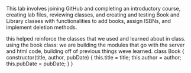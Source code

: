 This lab involves joining GitHub and completing an introductory course, creating lab files, reviewing classes, and creating and testing Book and Library classes with functionalities to add books, assign ISBNs, and implement deletion methods.

this helped reinforce the classes that we used and learned about in class. using the book class: we are building the modules that go with the server and html code, building off of previous things weve learned.
class Book {
  constructor(title, author, pubDate) {
    this.title = title;
    this.author = author;
    this.pubDate = pubDate;
  }
}
